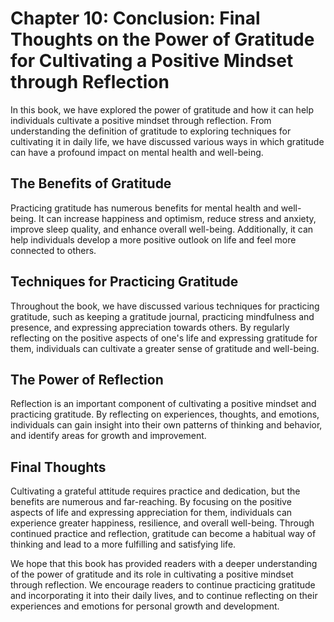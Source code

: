 Chapter 10: Conclusion: Final Thoughts on the Power of Gratitude for Cultivating a Positive Mindset through Reflection
======================================================================================================================

In this book, we have explored the power of gratitude and how it can help individuals cultivate a positive mindset through reflection. From understanding the definition of gratitude to exploring techniques for cultivating it in daily life, we have discussed various ways in which gratitude can have a profound impact on mental health and well-being.

The Benefits of Gratitude
-------------------------

Practicing gratitude has numerous benefits for mental health and well-being. It can increase happiness and optimism, reduce stress and anxiety, improve sleep quality, and enhance overall well-being. Additionally, it can help individuals develop a more positive outlook on life and feel more connected to others.

Techniques for Practicing Gratitude
-----------------------------------

Throughout the book, we have discussed various techniques for practicing gratitude, such as keeping a gratitude journal, practicing mindfulness and presence, and expressing appreciation towards others. By regularly reflecting on the positive aspects of one's life and expressing gratitude for them, individuals can cultivate a greater sense of gratitude and well-being.

The Power of Reflection
-----------------------

Reflection is an important component of cultivating a positive mindset and practicing gratitude. By reflecting on experiences, thoughts, and emotions, individuals can gain insight into their own patterns of thinking and behavior, and identify areas for growth and improvement.

Final Thoughts
--------------

Cultivating a grateful attitude requires practice and dedication, but the benefits are numerous and far-reaching. By focusing on the positive aspects of life and expressing appreciation for them, individuals can experience greater happiness, resilience, and overall well-being. Through continued practice and reflection, gratitude can become a habitual way of thinking and lead to a more fulfilling and satisfying life.

We hope that this book has provided readers with a deeper understanding of the power of gratitude and its role in cultivating a positive mindset through reflection. We encourage readers to continue practicing gratitude and incorporating it into their daily lives, and to continue reflecting on their experiences and emotions for personal growth and development.
